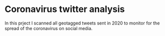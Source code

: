 # Coronavirus twitter analysis

In this prject I scanned all geotagged tweets sent in 2020 to monitor for the spread of the coronavirus on social media.

